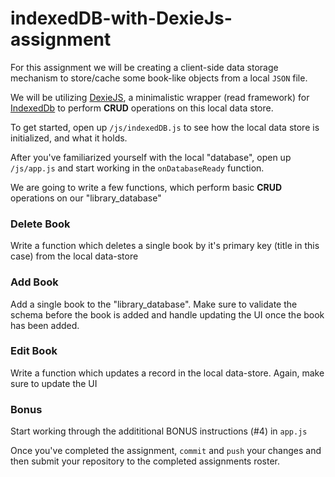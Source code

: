 # indexedDB-with-DexieJs-assignment

For this assignment we will be creating a client-side data storage mechanism to store/cache some book-like objects from a local `JSON` file.

We will be utilizing [DexieJS](https://dexie.org/), a minimalistic wrapper (read framework) for [IndexedDb](https://developer.mozilla.org/en-US/docs/Web/API/IndexedDB_API) to perform **CRUD** operations on this local data store.  

To get started, open up `/js/indexedDB.js` to see how the local data store is initialized, and what it holds.

After you've familiarized yourself with the local "database", open up `/js/app.js` and start working in the `onDatabaseReady` function.  

We are going to write a few functions, which perform basic **CRUD** operations on our "library_database"

### Delete Book
Write a function which deletes a single book by it's primary key (title in this case) from the local data-store

### Add Book
Add a single book to the "library_database".  Make sure to validate the schema before the book is added and handle updating the UI once the book has been added.

### Edit Book
Write a function which updates a record in the local data-store.  Again, make sure to update the UI

### Bonus
Start working through the addititional BONUS instructions (#4) in `app.js`

Once you've completed the assignment, `commit` and `push` your changes and then submit your repository to the completed assignments roster.
